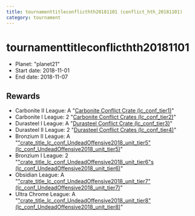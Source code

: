 ```yaml
---
title: tournamenttitleconflicthth20181101 (conflict_hth_20181101)
category: tournament
---
```

# tournamenttitleconflicthth20181101

  * Planet: "planet21"
  * Start date: 2018-11-01
  * End date: 2018-11-07

## Rewards

  * Carbonite II League: A "[Carbonite Conflict Crate (lc_conf_tier1)](lc_conf_tier1.html)"
  * Carbonite I League: 2 "[Carbonite Conflict Crates (lc_conf_tier2)](lc_conf_tier2.html)"
  * Durasteel I League: A "[Durasteel Conflict Crate (lc_conf_tier3)](lc_conf_tier3.html)"
  * Durasteel II League: 2 "[Durasteel Conflict Crates (lc_conf_tier4)](lc_conf_tier4.html)"
  * Bronzium II League: A "["crate_title_lc_conf_UndeadOffensive2018_unit_tier5" (lc_conf_UndeadOffensive2018_unit_tier5)](lc_conf_UndeadOffensive2018_unit_tier5.html)"
  * Bronzium I League: 2 "["crate_title_lc_conf_UndeadOffensive2018_unit_tier6"s (lc_conf_UndeadOffensive2018_unit_tier6)](lc_conf_UndeadOffensive2018_unit_tier6.html)"
  * Obsidian League: A "["crate_title_lc_conf_UndeadOffensive2018_unit_tier7" (lc_conf_UndeadOffensive2018_unit_tier7)](lc_conf_UndeadOffensive2018_unit_tier7.html)"
  * Ultra Chrome League: A "["crate_title_lc_conf_UndeadOffensive2018_unit_tier8" (lc_conf_UndeadOffensive2018_unit_tier8)](lc_conf_UndeadOffensive2018_unit_tier8.html)"
